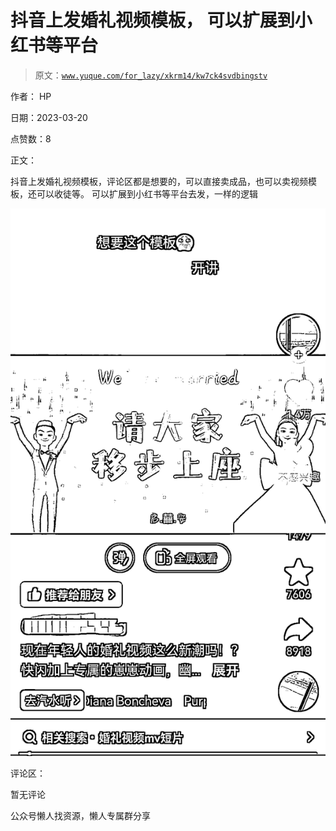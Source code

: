 # 抖音上发婚礼视频模板， 可以扩展到小红书等平台

> 原文：[`www.yuque.com/for_lazy/xkrm14/kw7ck4svdbingstv`](https://www.yuque.com/for_lazy/xkrm14/kw7ck4svdbingstv)



作者： HP



日期：2023-03-20



点赞数：8



正文：



抖音上发婚礼视频模板，评论区都是想要的，可以直接卖成品，也可以卖视频模板，还可以收徒等。 可以扩展到小红书等平台去发，一样的逻辑



![](img/1ec82cfba9a985bf1ebe307b43906a52.png)  

评论区：



暂无评论



公众号懒人找资源，懒人专属群分享

